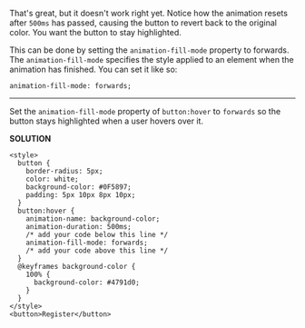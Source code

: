 That's great, but it doesn't work right yet. 
Notice how the animation resets after `500ms` has passed, causing the button to revert back to the original color. 
You want the button to stay highlighted.

This can be done by setting the `animation-fill-mode` property to forwards. 
The `animation-fill-mode` specifies the style applied to an element when the animation has finished. 
You can set it like so:

`animation-fill-mode: forwards;`

---
Set the `animation-fill-mode` property of `button:hover` to `forwards` so the button stays highlighted when a user hovers over it.

**SOLUTION**

```
<style>
  button {
    border-radius: 5px;
    color: white;
    background-color: #0F5897;
    padding: 5px 10px 8px 10px;
  }
  button:hover {
    animation-name: background-color;
    animation-duration: 500ms;
    /* add your code below this line */
    animation-fill-mode: forwards;
    /* add your code above this line */
  }
  @keyframes background-color {
    100% {
      background-color: #4791d0;
    }
  }
</style>
<button>Register</button>
```

